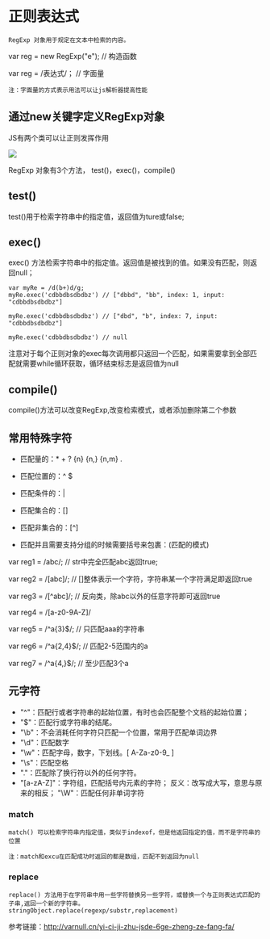# 正则表达式

    RegExp 对象用于规定在文本中检索的内容。

var reg = new RegExp("e");			// 构造函数

var reg = /表达式/；                 // 字面量

    注：字面量的方式表示用法可以让js解析器提高性能

## 通过new关键字定义RegExp对象
JS有两个类可以让正则发挥作用

![](http://varnull.cn/content/images/2018/02/WX20180211-182555@2x.png)

RegExp 对象有3个方法， test()，exec()，compile()

## test()
  test()用于检索字符串中的指定值，返回值为ture或false;

## exec()
  exec() 方法检索字符串中的指定值。返回值是被找到的值。如果没有匹配，则返回null；

    var myRe = /d(b+)d/g;
    myRe.exec('cdbbdbsdbdbz') // ["dbbd", "bb", index: 1, input: "cdbbdbsdbdbz"]

    myRe.exec('cdbbdbsdbdbz') // ["dbd", "b", index: 7, input: "cdbbdbsdbdbz"]

    myRe.exec('cdbbdbsdbdbz') // null  

注意对于每个正则对象的exec每次调用都只返回一个匹配，如果需要拿到全部匹配就需要while循环获取，循环结束标志是返回值为null
## compile()
  compile()方法可以改变RegExp,改变检索模式，或者添加删除第二个参数

## 常用特殊字符
* 匹配量的：* + ? {n} {n,} {n,m} .

* 匹配位置的：^ $
* 匹配条件的：|
* 匹配集合的：[]
* 匹配非集合的：[^]
* 匹配并且需要支持分组的时候需要括号来包裹：(匹配的模式)



var reg1 = /abc/;           // str中完全匹配abc返回true;

var reg2 = /[abc]/;		    // []整体表示一个字符，字符串某一个字符满足即返回true

var reg3 = /[^abc]/; 		// 反向类，除abc以外的任意字符即可返回true

var reg4 = /[a-z0-9A-Z]/

var reg5 = /^a{3}$/;    	// 只匹配aaa的字符串

var reg6 = /^a{2,4}$/;  	// 匹配2-5范围内的a

var reg7 = /^a{4,}$/;		// 至少匹配3个a

## 元字符
  - "^"：匹配行或者字符串的起始位置，有时也会匹配整个文档的起始位置；
  - "$"：匹配行或字符串的结尾。
  - "\b"：不会消耗任何字符只匹配一个位置，常用于匹配单词边界
  - "\d"：匹配数字
  - "\w"：匹配字母，数字，下划线。[ A-Za-z0-9_ ]
  - "\s"：匹配空格
  - "."：匹配除了换行符以外的任何字符。
  - "[a-zA-Z]"：字符组，匹配括号内元素的字符；
  反义：改写成大写，意思与原来的相反；
  "\W"：匹配任何非单词字符

### match
    match() 可以检索字符串内指定值，类似于indexof，但是他返回指定的值，而不是字符串的位置 

    注：match和excu在匹配成功时返回的都是数组，匹配不到返回为null

### replace
    replace() 方法用于在字符串中用一些字符替换另一些字符，或替换一个与正则表达式匹配的子串,返回一个新的字符串。
    stringObject.replace(regexp/substr,replacement)

参考链接：http://varnull.cn/yi-ci-ji-zhu-jsde-6ge-zheng-ze-fang-fa/